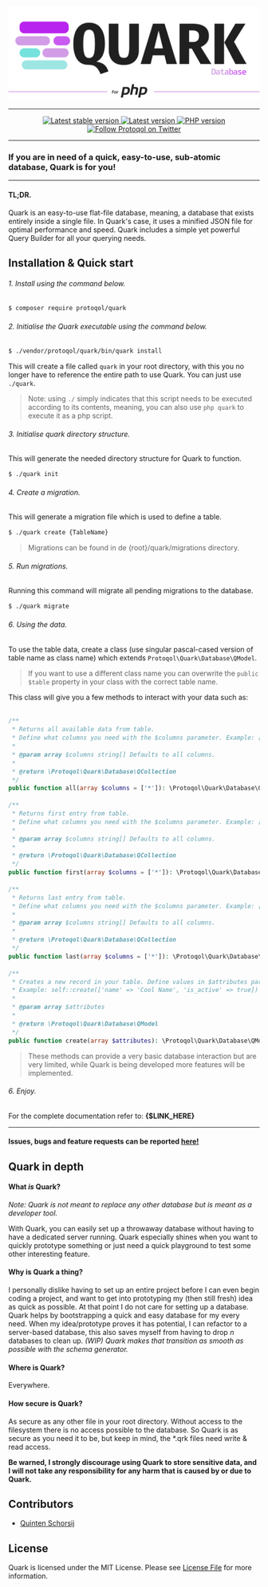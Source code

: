 <div>
    <img alt="Quark" src="./assets/qrk-promo.jpg"/>
</div>

---

<p align="center">
    <a href="https://packagist.org/packages/protoqol/quark">
	    <img alt="Latest stable version" src="http://poser.pugx.org/protoqol/quark/v"/>	
    </a>
    <a href="https://packagist.org/packages/protoqol/quark">
	    <img alt="Latest version" src="http://poser.pugx.org/protoqol/quark/v/unstable"/>	
    </a>
    <a href="https://packagist.org/packages/protoqol/quark">
	    <img alt="PHP version" src="https://img.shields.io/badge/php-%5E7.2.5-lightblue.svg"/>	
    </a>
    <a href="https://twitter.com/intent/follow?screen_name=Protoqol_XYZ">
        <img src="https://img.shields.io/twitter/follow/Protoqol_XYZ.svg?label=%40Protoqol_XYZ&style=social"
            alt="Follow Protoqol on Twitter">
    </a>
</p>

---

### If you are in need of a quick, easy-to-use, sub-atomic database, Quark is for you!

---

#### TL;DR.

Quark is an easy-to-use flat-file database, meaning, a database that exists entirely inside a single file. In Quark's
case, it uses a minified JSON file for optimal performance and speed. Quark includes a simple yet powerful Query Builder
for all your querying needs.

## Installation & Quick start

<a name="install_quick_start"/>

###### 1. Install using the command below.

```bash
$ composer require protoqol/quark
```

###### 2. Initialise the Quark executable using the command below.

```bash
$ ./vendor/protoqol/quark/bin/quark install
```

This will create a file called `quark` in your root directory, with this you no longer have to reference the entire path
to use Quark. You can just use `./quark`.

> Note: using `./` simply indicates that this script needs to be executed according to its contents, meaning, you can also use `php quark` to execute it as a php script.

###### 3. Initialise quark directory structure.

This will generate the needed directory structure for Quark to function.

```bash
$ ./quark init
```

###### 4. Create a migration.

This will generate a migration file which is used to define a table.

```bash
$ ./quark create {TableName}
```

> Migrations can be found in de {root}/quark/migrations directory.

###### 5. Run migrations.

Running this command will migrate all pending migrations to the database.

```bash
$ ./quark migrate
```

###### 6. Using the data.

To use the table data, create a class (use singular pascal-cased version of table name as class name) which
extends `Protoqol\Quark\Database\QModel`.
> If you want to use a different class name you can overwrite the `public $table` property in your class with the correct table name.

This class will give you a few methods to interact with your data such as:

```php

/**
 * Returns all available data from table. 
 * Define what columns you need with the $columns parameter. Example: ['id', 'name'], this only returns 'id' & 'name' columns.
 * 
 * @param array $columns string[] Defaults to all columns.
 * 
 * @return \Protoqol\Quark\Database\QCollection
 */
public function all(array $columns = ['*']): \Protoqol\Quark\Database\QCollection

/**
 * Returns first entry from table.
 * Define what columns you need with the $columns parameter. Example: ['id', 'name'], this only returns 'id' & 'name' columns.
 * 
 * @param array $columns string[] Defaults to all columns.
 * 
 * @return \Protoqol\Quark\Database\QCollection
 */
public function first(array $columns = ['*']): \Protoqol\Quark\Database\QCollection

/**
 * Returns last entry from table.
 * Define what columns you need with the $columns parameter. Example: ['id', 'name'], this only returns 'id' & 'name' columns.
 * 
 * @param array $columns string[] Defaults to all columns.
 * 
 * @return \Protoqol\Quark\Database\QCollection
 */
public function last(array $columns = ['*']): \Protoqol\Quark\Database\QCollection

/**
 * Creates a new record in your table. Define values in $attributes parameter.
 * Example: self::create(['name' => 'Cool Name', 'is_active' => true])
 *
 * @param array $attributes 
 *                         
 * @return \Protoqol\Quark\Database\QModel
 */
public function create(array $attributes): \Protoqol\Quark\Database\QModel

```

> These methods can provide a very basic database interaction but are very limited, while Quark is being developed more features will be implemented.

###### 6. Enjoy.

For the complete documentation refer to: __{$LINK_HERE}__

---

#### Issues, bugs and feature requests can be reported [here!](https://github.com/Protoqol/Quark/issues/new/choose)

## Quark in depth

<a name="in_depth"/>

#### What _*is*_ Quark?

<a name="what"/>

_Note: Quark is not meant to replace any other database but is meant as a developer tool._

With Quark, you can easily set up a throwaway database without having to have a dedicated server running. Quark
especially shines when you want to quickly prototype something or just need a quick playground to test some other
interesting feature.

#### Why is Quark a thing?

<a name="why"/>

I personally dislike having to set up an entire project before I can even begin coding a project, and want to get into
prototyping my (then still fresh)
idea as quick as possible. At that point I do not care for setting up a database. Quark helps by bootstrapping a quick
and easy database for my every need. When my idea/prototype proves it has potential, I can refactor to a server-based
database, this also saves myself from having to drop _n_ databases to clean up. _(WIP) Quark makes that transition as
smooth as possible with the schema generator._

#### Where is Quark?

<a name="where"/>

Everywhere.

#### How secure is Quark?

<a name="secure"/>

As secure as any other file in your root directory. Without access to the filesystem there is no access possible to the
database. So Quark is as secure as you need it to be, but keep in mind, the *.qrk files need write & read access.

**Be warned, I strongly discourage using Quark to store sensitive data, and I will not take any responsibility for any
harm that is caused by or due to Quark.**

## Contributors

<a name="contributors"/>

- [Quinten Schorsij](https://github.com/QuintenJustus)

## License

Quark is licensed under the MIT License. Please see [License File](LICENSE) for more information.
